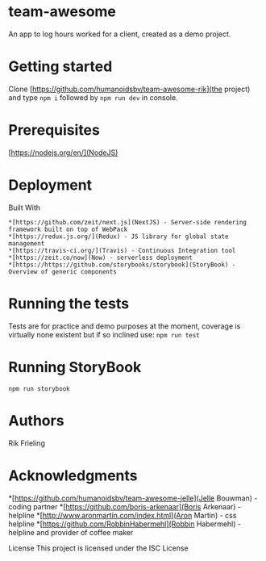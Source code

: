 # team-awesome
An app to log hours worked for a client, created as a demo project.

# Getting started
  Clone [https://github.com/humanoidsbv/team-awesome-rik](the project) and type `npm i` followed by `npm run dev` in console.

# Prerequisites
  [https://nodejs.org/en/](NodeJS)


# Deployment
Built With

    *[https://github.com/zeit/next.js](NextJS) - Server-side rendering framework built on top of WebPack
    *[https://redux.js.org/](Redux) - JS library for global state management
    *[https://travis-ci.org/](Travis) - Continuous Integration tool
    *[https://zeit.co/now](Now) - serverless deployment
    *[https://https://github.com/storybooks/storybook](StoryBook) - Overview of generic components


# Running the tests
  Tests are for practice and demo purposes at the moment, coverage is virtually none existent but if so inclined use:
  `npm run test`

# Running StoryBook
  `npm run storybook`

# Authors
Rik Frieling

# Acknowledgments

  *[https://github.com/humanoidsbv/team-awesome-jelle](Jelle Bouwman) - coding partner
  *[https://github.com/boris-arkenaar](Boris Arkenaar) - helpline
  *[http://www.aronmartin.com/index.html](Aron Martin) - css helpline
  *[https://github.com/RobbinHabermehl](Robbin Habermehl) - helpline and provider of coffee maker


License
  This project is licensed under the ISC License
